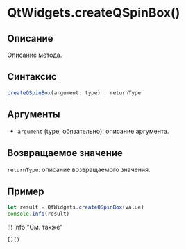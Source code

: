 # QtWidgets.createQSpinBox()

## Описание
Описание метода.

## Синтаксис
```javascript
createQSpinBox(argument: type) : returnType
```

## Аргументы
- `argument` (type, обязательно): описание аргумента.

## Возвращаемое значение
`returnType`: описание возвращаемого значения.

## Пример
```javascript linenums="1"
let result = QtWidgets.createQSpinBox(value)
console.info(result)
```

!!! info "См. также"

    []()

